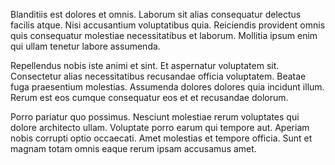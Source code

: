 Blanditiis est dolores et omnis. Laborum sit alias consequatur delectus facilis atque. Nisi accusantium voluptatibus quia. Reiciendis provident omnis quis consequatur molestiae necessitatibus et laborum. Mollitia ipsum enim qui ullam tenetur labore assumenda.
 Repellendus nobis iste animi et sint. Et aspernatur voluptatem sit. Consectetur alias necessitatibus recusandae officia voluptatem. Beatae fuga praesentium molestias. Assumenda dolores dolores quia incidunt illum. Rerum est eos cumque consequatur eos et et recusandae dolorum.
 Porro pariatur quo possimus. Nesciunt molestiae rerum voluptates qui dolore architecto ullam. Voluptate porro earum qui tempore aut. Aperiam nobis corrupti optio occaecati. Amet molestias et tempore officia. Sunt et magnam totam omnis eaque rerum ipsam accusamus amet.